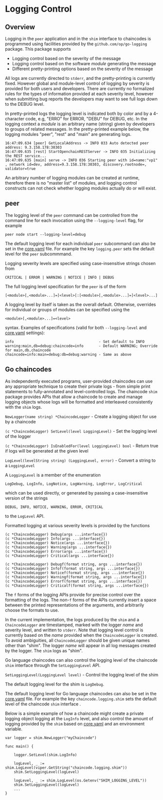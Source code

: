 # Logging Control

## Overview

Logging in the `peer` application and in the `shim` interface to chaincodes is programmed using facilities provided by the `github.com/op/go-logging` package. This package supports

- Logging control based on the severity of the message
- Logging control based on the software _module_ generating the message
- Different pretty-printing options based on the severity of the message

All logs are currently directed to `stderr`, and the pretty-printing is currently fixed. However global and module-level control of logging by severity is provided for both users and developers. There are currently no formalized rules for the types of information provided at each severity level, however when submitting bug reports the developers may want to see full logs down to the DEBUG level.

In pretty-printed logs the logging level is indicated both by color and by a 4-character code, e.g, "ERRO" for ERROR, "DEBU" for DEBUG, etc.  In the logging context a _module_ is an arbitrary name (string) given by developers to groups of related messages. In the pretty-printed example below, the logging modules "peer", "rest" and "main" are generating logs.

    16:47:09.634 [peer] GetLocalAddress -> INFO 033 Auto detected peer address: 9.3.158.178:30303
    16:47:09.635 [rest] StartOpenchainRESTServer -> INFO 035 Initializing the REST service...
    16:47:09.635 [main] serve -> INFO 036 Starting peer with id=name:"vp1" , network id=dev, address=9.3.158.178:30303, discovery.rootnode=, validator=true

An arbitrary number of logging modules can be created at runtime, therefore there is no "master list" of modules, and logging control constructs can not check whether logging modules actually do or will exist.

## peer

The logging level of the `peer` command can be controlled from the command line for each invocation using the `--logging-level` flag, for example

    peer node start --logging-level=debug
	
The default logging level for each individual `peer` subcommand can also be set in the [core.yaml](https://github.com/hyperledger/fabric/blob/master/peer/core.yaml) file. For example the key `logging.peer` sets the default level for the `peer` subcommmand.

Logging severity levels are specified using case-insensitive strings chosen from

    CRITICAL | ERROR | WARNING | NOTICE | INFO | DEBUG

The full logging level specification for the `peer` is of the form

    [<module>[,<module>...]=]<level>[:[<module>[,<module>...]=]<level>...]

A logging level by itself is taken as the overall default. Otherwise, overrides for individual or groups of modules can be specified using the 

    <module>[,<module>...]=<level> 

syntax. Examples of <level> specifications (valid for both `--logging-level` and [core.yaml](https://github.com/hyperledger/fabric/blob/master/peer/core.yaml) settings):

    info                                       - Set default to INFO
    warning:main,db=debug:chaincode=info       - Default WARNING; Override for main,db,chaincode
    chaincode=info:main=debug:db=debug:warning - Same as above

## Go chaincodes

As independently executed programs, user-provided chaincodes can use any appropriate technique to create their private logs - from simple print statements to fully-annotated and level-controlled logs. The chaincode `shim` package provides APIs that allow a chaincode to create and manage logging objects whose logs will be formatted and interleaved consistently with the `shim` logs.

`NewLogger(name string) *ChaincodeLogger` - Create a logging object for use by a chaincode

`(c *ChaincodeLogger) SetLevel(level LoggingLevel)` - Set the logging level of the logger

`(c *ChaincodeLogger) IsEnabledFor(level LoggingLevel) bool` - Return true if logs will be generated at the given level

`LogLevel(levelString string) (LoggingLevel, error)` - Convert a string to a `LoggingLevel`

A `LoggingLevel` is a member of the enumeration

```
LogDebug, LogInfo, LogNotice, LogWarning, LogError, LogCritical
```

which can be used directly, or generated by passing a case-insensitive version of the strings

```
DEBUG, INFO, NOTICE, WARNING, ERROR, CRITICAL
```

to the `LogLevel` API.

Formatted logging at various severity levels is provided by the functions

```
(c *ChaincodeLogger) Debug(args ...interface{})
(c *ChaincodeLogger) Info(args ...interface{})
(c *ChaincodeLogger) Notice(args ...interface{})
(c *ChaincodeLogger) Warning(args ...interface{})
(c *ChaincodeLogger) Error(args ...interface{})
(c *ChaincodeLogger) Critical(args ...interface{})

(c *ChaincodeLogger) Debugf(format string, args ...interface{})
(c *ChaincodeLogger) Infof(format string, args ...interface{})
(c *ChaincodeLogger) Noticef(format string, args ...interface{})
(c *ChaincodeLogger) Warningf(format string, args ...interface{})
(c *ChaincodeLogger) Errorf(format string, args ...interface{})
(c *ChaincodeLogger) Criticalf(format string, args ...interface{})
```

The `f` forms of the logging APIs provide for precise control over the formatting of the logs. The non-`f` forms of the APIs currently insert a space between the printed representations of the arguments, and arbitrarily choose the formats to use.

In the current implementation, the logs produced by the `shim` and a `ChaincodeLogger` are timestamped, marked with the logger *name* and severity level, and written to `stderr`. Note that logging level control is currently based on the *name* provided when the `ChaincodeLogger` is created. To avoid ambiguities, all `ChaincodeLogger` should be given unique names other than "shim". The logger *name* will appear in all log messages created by the logger. The `shim` logs as "shim".


Go language chaincodes can also control the logging level of the chaincode `shim` interface through the `SetLoggingLevel` API.

`SetLoggingLevel(LoggingLevel level)` - Control the logging level of the shim

The default logging level for the shim is `LogDebug`.

The default logging level for Go language chaincodes can also be set in the [core.yaml](https://github.com/hyperledger/fabric/blob/master/peer/core.yaml) file. For example the key `chaincode.logging.shim` sets the default level of the chaincode `shim` interface .

Below is a simple example of how a chaincode might create a private logging object logging at the `LogInfo` level, and also control the amount of logging provided by the `shim` based on [core.yaml](https://github.com/hyperledger/fabric/blob/master/peer/core.yaml) and an environment variable.

```
var logger = shim.NewLogger("myChaincode")

func main() {

	logger.SetLevel(shim.LogInfo)
	
	logLevel, _ := shim.LogLevel(viper.GetString("chaincode.logging.shim"))
	shim.SetLoggingLevel(logLevel)
	
	logLevel, _ := shim.LogLevel(os.Getenv("SHIM_LOGGING_LEVEL"))
	shim.SetLoggingLevel(logLevel)
	...
}
```